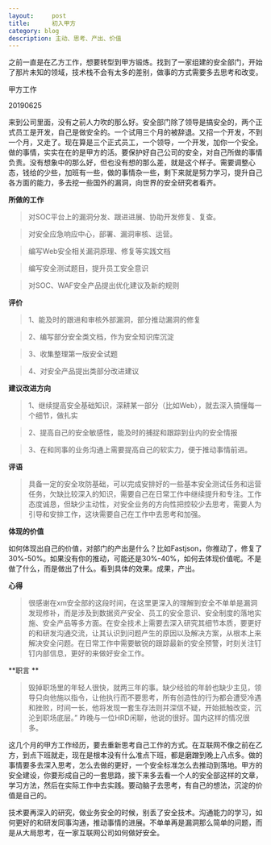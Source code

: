 ```yaml
---
layout:     post
title:      初入甲方
category: blog
description: 主动、思考、产出、价值
---
```



之前一直是在乙方工作，想要转型到甲方锻炼。找到了一家组建的安全部门，开始了那片未知的领域，技术栈不会有太多的差别，做事的方式需要多去思考和改变。

甲方工作

20190625

来到公司里面，没有之前人力吹的那么好。安全部门除了领导是搞安全的，两个正式员工是开发，自己是做安全的。一个试用三个月的被辞退。又招一个开发，不到一个月，又走了。现在算是三个正式员工，一个领导，一个开发，加你一个安全。做的事情，实实在在的是甲方的活。要保护好自己公司的安全，对自己所做的事情负责。没有想象中的那么好，但也没有想的那么差，就是这个样子。需要调整心态，钱给的少些，加班有一些，做的事情杂一些，剩下来就是努力学习，提升自己各方面的能力，多去挖一些国外的漏洞，向世界的安全研究者看齐。

**所做的工作**

>对SOC平台上的漏洞分发、跟进进展、协助开发修复、复查。

>对安全应急响应中心，部署、漏洞审核、运营。

>编写Web安全相关漏洞原理、修复等实践文档

>编写安全测试题目，提升员工安全意识

>对SOC、WAF安全产品提出优化建议及新的规则

**评价**

>1、能及时的跟进和审核外部漏洞，部分推动漏洞的修复

>2、编写部分安全类文档，作为安全知识库沉淀

>3、收集整理第一版安全试题

>4、对安全产品提出类部分改进建议

**建议改进方向**

>1、继续提高安全基础知识，深耕某一部分（比如Web），就去深入搞懂每一个细节，做扎实

>2、提高自己的安全敏感性，能及时的捕捉和跟踪到业内的安全情报

>3、在和同事的业务沟通上需要提高自己的软实力，便于推动事情前进。

**评语**

>具备一定的安全攻防基础，可以完成安排好的一些基本安全测试任务和运营任务，欠缺比较深入的知识，需要自己在日常工作中继续提升和专注。工作态度诚恳，但缺少主动性，对安全业务的方向性把控较少去思考，需要人为引导和安排工作，这块需要自己在工作中去思考和加强。

**体现的价值**

如何体现出自己的价值，对部门的产出是什么？比如Fastjson，你推动了，修复了30%-50%。如果没有你的推动，可能还是30%-40%，如何去体现价值呢。不是做了什么，而是做出了什么。看到具体的效果。成果，产出。

 **心得**

>很感谢在xm安全部的这段时间，在这里更深入的理解到安全不单单是漏洞发现修补，而是涉及到数据资产安全、员工的安全意识、安全制度的落地实施、安全产品等多方面。在安全技术上需要去深入研究其细节本质，要更好的和研发沟通交流，让其认识到问题产生的原因以及解决方案，从根本上来解决安全问题。在日常工作中需要敏锐的跟踪最新的安全预警，时刻关注钉钉内部信息，更好的来做好安全工作。



**职言 **

>毁掉职场里的年轻人很快，就两三年的事。缺少经验的年龄也缺少主见，领导只向他施以指令，让他执行而不要思考，所有创造性的行为都会遭受冷遇和挫败，时间一长，他将发现一套生存法则并深信不疑，开始抵触改变，沉沦到职场底层。” 昨晚与一位HRD闲聊，他说的很好。国内这样的情况很多。 

 

这几个月的甲方工作经历，要去重新思考自己工作的方式。在互联网不像之前在乙方，到点下班就走，现在是根本没有什么准点下班，都是磨蹭到晚上八点多。做的事情要多去深入思考，怎么去做的更好，一个安全标准怎么去推动到落地。甲方的安全建设，你要形成自己的一套思路，接下来多去看一个人的安全部这样的文章，学习方法，然后在实际工作中去实践。要动脑子去思考，有自己的想法，沉淀的价值是自己的。

技术要再深入的研究，做业务安全的时候，别丢了安全技术。沟通能力的学习，如何更好的和研发同事沟通，推动事情的进展。不单单再是漏洞那么简单的问题，而是从大局思考，在一家互联网公司如何做好安全。
